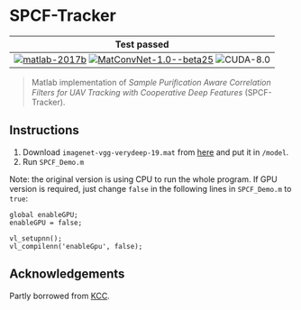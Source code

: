 # SPCF-Tracker

| **Test passed**                                              |
| ------------------------------------------------------------ |
| [![matlab-2017b](https://img.shields.io/badge/matlab-2017b-yellow.svg)](https://www.mathworks.com/products/matlab.html) [![MatConvNet-1.0--beta25](https://img.shields.io/badge/MatConvNet-1.0--beta25%20-blue.svg)](http://www.vlfeat.org/matconvnet/download/matconvnet-1.0-beta25.tar.gz) ![CUDA-8.0](https://img.shields.io/badge/CUDA-8.0-green.svg) |

> Matlab implementation of *Sample Puriﬁcation Aware Correlation Filters for UAV Tracking with Cooperative Deep Features* (SPCF-Tracker).

## Instructions

1. Download `imagenet-vgg-verydeep-19.mat` from [here](http://www.vlfeat.org/matconvnet/models/imagenet-vgg-verydeep-19.mat) and put it in `/model`.
2. Run `SPCF_Demo.m`

Note: the original version is using CPU to run the whole program. If GPU version is required, just change `false` in the following lines in `SPCF_Demo.m` to `true`:

```
global enableGPU;
enableGPU = false;

vl_setupnn();
vl_compilenn('enableGpu', false);
```

## Acknowledgements

Partly borrowed from [KCC](https://github.com/wang-chen/KCC/tree/master/tracking).

